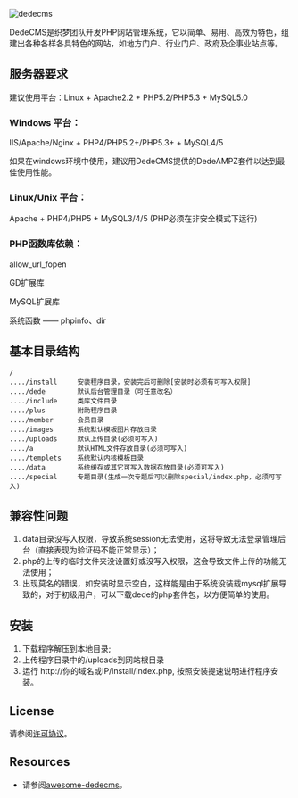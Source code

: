 
![dedecms](/resources/dedecms.png)



​		DedeCMS是织梦团队开发PHP网站管理系统，它以简单、易用、高效为特色，组建出各种各样各具特色的网站，如地方门户、行业门户、政府及企事业站点等。




## 服务器要求

建议使用平台：Linux + Apache2.2 + PHP5.2/PHP5.3 + MySQL5.0

### Windows 平台：

IIS/Apache/Nginx + PHP4/PHP5.2+/PHP5.3+ + MySQL4/5

如果在windows环境中使用，建议用DedeCMS提供的DedeAMPZ套件以达到最佳使用性能。

### Linux/Unix 平台：
Apache + PHP4/PHP5 + MySQL3/4/5 (PHP必须在非安全模式下运行)

### PHP函数库依赖：

allow_url_fopen

GD扩展库

MySQL扩展库

系统函数 —— phpinfo、dir




## 基本目录结构
```
/
..../install     安装程序目录，安装完后可删除[安装时必须有可写入权限]
..../dede        默认后台管理目录（可任意改名）
..../include     类库文件目录
..../plus        附助程序目录
..../member      会员目录
..../images      系统默认模板图片存放目录
..../uploads     默认上传目录(必须可写入)
..../a           默认HTML文件存放目录(必须可写入)
..../templets    系统默认内核模板目录
..../data        系统缓存或其它可写入数据存放目录(必须可写入)
..../special     专题目录(生成一次专题后可以删除special/index.php，必须可写入)
```


## 兼容性问题
1. data目录没写入权限，导致系统session无法使用，这将导致无法登录管理后台（直接表现为验证码不能正常显示）；
2. php的上传的临时文件夹没设置好或没写入权限，这会导致文件上传的功能无法使用；
3. 出现莫名的错误，如安装时显示空白，这样能是由于系统没装载mysql扩展导致的，对于初级用户，可以下载dede的php套件包，以方便简单的使用。



## 安装
1. 下载程序解压到本地目录;
2. 上传程序目录中的/uploads到网站根目录
3. 运行 http://你的域名或IP/install/index.php, 按照安装提速说明进行程序安装。




## License
请参阅[许可协议](/license.txt)。




## Resources
- 请参阅[awesome-dedecms](https://github.com/dedecms/awesome-dedecms)。
